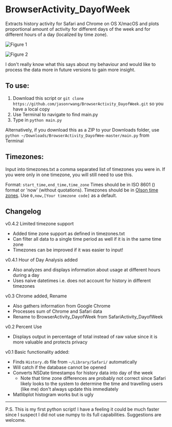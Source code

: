 # BrowserActivity_DayofWeek

Extracts history activity for Safari and Chrome on OS X/macOS and plots proportional amount of activity for different days of the week and for different hours of a day (localized by time zone).

![Figure 1](https://i.imgur.com/wUEHNIg.png)

![Figure 2](https://i.imgur.com/GsyhATl.png)

I don't really know what this says about my behaviour and would like to process the data more in future versions to gain more insight.

## To use:
1. Download this script or `git clone https://github.com/jasonrwang/BrowserActivity_DayofWeek.git` so you have a local copy
2. Use Terminal to navigate to find main.py
3. Type in `python main.py`

Alternatively, if you download this as a ZIP to your Downloads folder, use `python ~/Downloads/BrowserActivity_DayofWee-master/main.py` from Terminal

## Timezones:
Input into timezones.txt a comma separated list of timezones you were in. If you were only in one timezone, you will still need to use this.

Format: `start_time,end_time,time_zone`
Times should be in ISO 8601 () format or 'now' (without quotations). Timezones should be in [Olson time zones](https://en.wikipedia.org/wiki/List_of_tz_database_time_zones). Use `0,now,[Your timezone code]` as a default.

## Changelog
v0.4.2 Limited timezone support
* Added time zone support as defined in timezones.txt
* Can filter all data to a single time period as well if it is in the same time zone
* Timezones can be improved if it was easier to input!

v0.4.1 	Hour of Day Analysis added
* Also analyzes and displays information about usage at different hours during a day
* Uses naive datetimes i.e. does not account for history in different timezones

v0.3	Chrome added, Rename
* Also gathers information from Google Chrome
* Processes sum of Chrome and Safari data
* Rename to BrowserActivity_DayofWeek from SafariActivity_DayofWeek

v0.2	Percent Use
* Displays output in percentage of total instead of raw value since it is more valuable and protects privacy

v0.1	Basic functionality added:
* Finds `History.db` file from `~/Library/Safari/` automatically
* Will catch if the database cannot be opened
* Converts NSDate timestamps for history data into day of the week
	* Note that time zone differences are probably not correct since Safari likely looks to the system to determine the time and travelling users (like me) don't always update this immediately
* Matlibplot histogram works but is ugly

---
P.S. This is my first python script! I have a feeling it could be much faster since I suspect I did not use numpy to its full capabilities. Suggestions are welcome.

